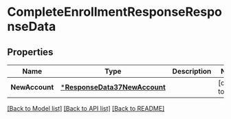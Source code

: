 # CompleteEnrollmentResponseResponseData

## Properties
Name | Type | Description | Notes
------------ | ------------- | ------------- | -------------
**NewAccount** | [***ResponseData37NewAccount**](ResponseData37_new_account.md) |  | [default to null]

[[Back to Model list]](../README.md#documentation-for-models) [[Back to API list]](../README.md#documentation-for-api-endpoints) [[Back to README]](../README.md)

